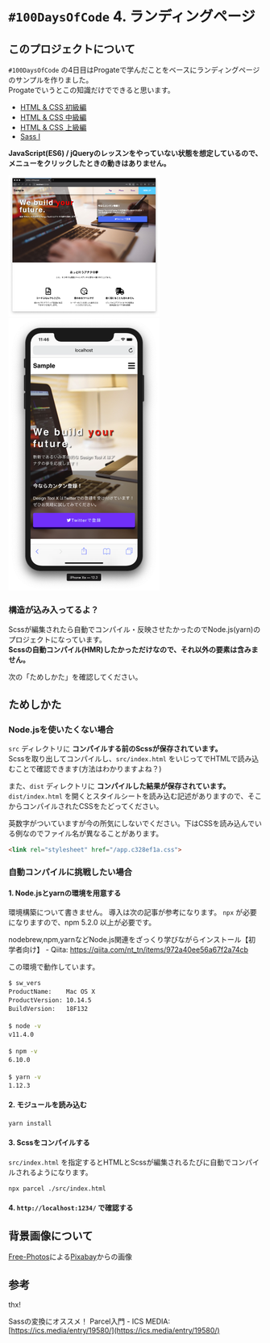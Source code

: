 # `#100DaysOfCode` 4. ランディングページ


## このプロジェクトについて

`#100DaysOfCode` の4日目はProgateで学んだことをベースにランディングページのサンプルを作りました。  
Progateでいうとこの知識だけでできると思います。

 - [HTML & CSS 初級編](https://prog-8.com/lessons/html/study/1)
 - [HTML & CSS 中級編](https://prog-8.com/lessons/html/study/2)
 - [HTML & CSS 上級編](https://prog-8.com/lessons/html/study/3)
 - [Sass Ⅰ](https://prog-8.com/lessons/sass/study/1)

**JavaScript(ES6) / jQueryのレッスンをやっていない状態を想定しているので、メニューをクリックしたときの動きはありません。**

<img src="./sample_img/sample-pt4-pc.png" alt="PCでの表示サンプル" width="300px">
<img src="./sample_img/sample-pt4-sp.png" alt="スマートフォンでの表示サンプル" width="300px">


### 構造が込み入ってるよ？

Scssが編集されたら自動でコンパイル・反映させたかったのでNode.js(yarn)のプロジェクトになっています。  
**Scssの自動コンパイル(HMR)したかっただけなので、それ以外の要素は含みません。**

次の「ためしかた」を確認してください。


## ためしかた

### Node.jsを使いたくない場合

`src` ディレクトリに **コンパイルする前のScssが保存されています。**  
Scssを取り出してコンパイルし、`src/index.html` をいじってでHTMLで読み込むことで確認できます(方法はわかりますよね？)


また、`dist` ディレクトリに **コンパイルした結果が保存されています。**   
`dist/index.html` を開くとスタイルシートを読み込む記述がありますので、そこからコンパイルされたCSSをたどってください。  

英数字がついていますが今の所気にしないでください。下はCSSを読み込んでいる例なのでファイル名が異なることがあります。

```html
<link rel="stylesheet" href="/app.c328ef1a.css">
```


### 自動コンパイルに挑戦したい場合

#### 1. Node.jsとyarnの環境を用意する

環境構築について書きません。 導入は次の記事が参考になります。
`npx` が必要になりますので、npm 5.2.0 以上が必要です。

nodebrew,npm,yarnなどNode.js関連をざっくり学びながらインストール【初学者向け】 - Qiita: https://qiita.com/nt_tn/items/972a40ee56a67f2a74cb

この環境で動作しています。

```bash
$ sw_vers
ProductName:	Mac OS X
ProductVersion:	10.14.5
BuildVersion:	18F132

$ node -v
v11.4.0

$ npm -v
6.10.0

$ yarn -v
1.12.3
```

#### 2. モジュールを読み込む

```bash
yarn install
```

#### 3. Scssをコンパイルする

`src/index.html` を指定するとHTMLとScssが編集されるたびに自動でコンパイルされるようになります。


```bash
npx parcel ./src/index.html
```


#### 4. `http://localhost:1234/` で確認する

## 背景画像について

<a href="https://pixabay.com/ja/users/Free-Photos-242387/?utm_source=link-attribution&amp;utm_medium=referral&amp;utm_campaign=image&amp;utm_content=768608">Free-Photos</a>による<a href="https://pixabay.com/ja/?utm_source=link-attribution&amp;utm_medium=referral&amp;utm_campaign=image&amp;utm_content=768608">Pixabay</a>からの画像

## 参考

thx!

Sassの変換にオススメ！ Parcel入門 - ICS MEDIA: [https://ics.media/entry/19580/](https://ics.media/entry/19580/)
